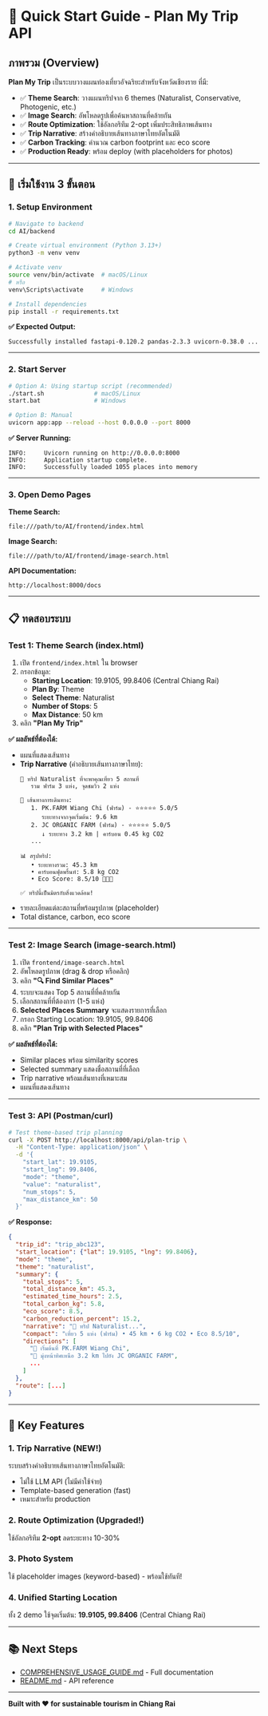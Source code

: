 # 🚀 Quick Start Guide - Plan My Trip API

## ภาพรวม (Overview)

**Plan My Trip** เป็นระบบวางแผนท่องเที่ยวอัจฉริยะสำหรับจังหวัดเชียงราย ที่มี:
- ✅ **Theme Search**: วางแผนทริปจาก 6 themes (Naturalist, Conservative, Photogenic, etc.)
- ✅ **Image Search**: อัพโหลดรูปเพื่อค้นหาสถานที่คล้ายกัน
- ✅ **Route Optimization**: ใช้อัลกอริทึม 2-opt เพิ่มประสิทธิภาพเส้นทาง
- ✅ **Trip Narrative**: สร้างคำอธิบายเส้นทางภาษาไทยอัตโนมัติ
- ✅ **Carbon Tracking**: คำนวณ carbon footprint และ eco score
- ✅ **Production Ready**: พร้อม deploy (with placeholders for photos)

---

## 🏃 เริ่มใช้งาน 3 ขั้นตอน

### 1. Setup Environment

```bash
# Navigate to backend
cd AI/backend

# Create virtual environment (Python 3.13+)
python3 -m venv venv

# Activate venv
source venv/bin/activate  # macOS/Linux
# หรือ
venv\Scripts\activate     # Windows

# Install dependencies
pip install -r requirements.txt
```

**✅ Expected Output:**
```
Successfully installed fastapi-0.120.2 pandas-2.3.3 uvicorn-0.38.0 ...
```

---

### 2. Start Server

```bash
# Option A: Using startup script (recommended)
./start.sh              # macOS/Linux
start.bat               # Windows

# Option B: Manual
uvicorn app:app --reload --host 0.0.0.0 --port 8000
```

**✅ Server Running:**
```
INFO:     Uvicorn running on http://0.0.0.0:8000
INFO:     Application startup complete.
INFO:     Successfully loaded 1055 places into memory
```

---

### 3. Open Demo Pages

**Theme Search:**
```
file:///path/to/AI/frontend/index.html
```

**Image Search:**
```
file:///path/to/AI/frontend/image-search.html
```

**API Documentation:**
```
http://localhost:8000/docs
```

---

## 📋 ทดสอบระบบ

### Test 1: Theme Search (index.html)

1. เปิด `frontend/index.html` ใน browser
2. กรอกข้อมูล:
   - **Starting Location**: 19.9105, 99.8406 (Central Chiang Rai)
   - **Plan By**: Theme
   - **Select Theme**: Naturalist
   - **Number of Stops**: 5
   - **Max Distance**: 50 km
3. คลิก **"Plan My Trip"**

**✅ ผลลัพธ์ที่ต้องได้:**
- แผนที่แสดงเส้นทาง
- **Trip Narrative** (คำอธิบายเส้นทางภาษาไทย):
  ```
  🌟 ทริป Naturalist ที่จะพาคุณเที่ยว 5 สถานที่
     รวม ฟาร์ม 3 แห่ง, จุดชมวิว 2 แห่ง

  📍 เส้นทางการเดินทาง:
     1. PK.FARM Wiang Chi (ฟาร์ม) - ⭐⭐⭐⭐⭐ 5.0/5
        ระยะทางจากจุดเริ่มต้น: 9.6 km
     2. JC ORGANIC FARM (ฟาร์ม) - ⭐⭐⭐⭐⭐ 5.0/5
        ↓ ระยะทาง 3.2 km | คาร์บอน 0.45 kg CO2
     ...

  📊 สรุปทริป:
     • ระยะทางรวม: 45.3 km
     • คาร์บอนฟุตพริ้นท์: 5.8 kg CO2
     • Eco Score: 8.5/10 🌟🌟🌟

  ✅ ทริปนี้เป็นมิตรกับสิ่งแวดล้อม!
  ```
- รายละเอียดแต่ละสถานที่พร้อมรูปภาพ (placeholder)
- Total distance, carbon, eco score

---

### Test 2: Image Search (image-search.html)

1. เปิด `frontend/image-search.html`
2. อัพโหลดรูปภาพ (drag & drop หรือคลิก)
3. คลิก **"🔍 Find Similar Places"**
4. ระบบจะแสดง Top 5 สถานที่ที่คล้ายกัน
5. เลือกสถานที่ที่ต้องการ (1-5 แห่ง)
6. **Selected Places Summary** จะแสดงรายการที่เลือก
7. กรอก Starting Location: 19.9105, 99.8406
8. คลิก **"Plan Trip with Selected Places"**

**✅ ผลลัพธ์ที่ต้องได้:**
- Similar places พร้อม similarity scores
- Selected summary แสดงชื่อสถานที่ที่เลือก
- Trip narrative พร้อมเส้นทางที่เหมาะสม
- แผนที่แสดงเส้นทาง

---

### Test 3: API (Postman/curl)

```bash
# Test theme-based trip planning
curl -X POST http://localhost:8000/api/plan-trip \
  -H "Content-Type: application/json" \
  -d '{
    "start_lat": 19.9105,
    "start_lng": 99.8406,
    "mode": "theme",
    "value": "naturalist",
    "num_stops": 5,
    "max_distance_km": 50
  }'
```

**✅ Response:**
```json
{
  "trip_id": "trip_abc123",
  "start_location": {"lat": 19.9105, "lng": 99.8406},
  "mode": "theme",
  "theme": "naturalist",
  "summary": {
    "total_stops": 5,
    "total_distance_km": 45.3,
    "estimated_time_hours": 2.5,
    "total_carbon_kg": 5.8,
    "eco_score": 8.5,
    "carbon_reduction_percent": 15.2,
    "narrative": "🌟 ทริป Naturalist...",
    "compact": "เที่ยว 5 แห่ง (ฟาร์ม) • 45 km • 6 kg CO2 • Eco 8.5/10",
    "directions": [
      "🚗 เริ่มต้นที่ PK.FARM Wiang Chi",
      "🚗 มุ่งหน้าทิศเหนือ 3.2 km ไปยัง JC ORGANIC FARM",
      ...
    ]
  },
  "route": [...]
}
```

---

## 🎯 Key Features

### 1. Trip Narrative (NEW!)

ระบบสร้างคำอธิบายเส้นทางภาษาไทยอัตโนมัติ:
- ไม่ใช้ LLM API (ไม่มีค่าใช้จ่าย)
- Template-based generation (fast)
- เหมาะสำหรับ production

### 2. Route Optimization (Upgraded!)

ใช้อัลกอริทึม **2-opt** ลดระยะทาง 10-30%

### 3. Photo System

ใช้ placeholder images (keyword-based) - พร้อมใช้ทันที!

### 4. Unified Starting Location

ทั้ง 2 demo ใช้จุดเริ่มต้น: **19.9105, 99.8406** (Central Chiang Rai)

---

## 📚 Next Steps

- [COMPREHENSIVE_USAGE_GUIDE.md](COMPREHENSIVE_USAGE_GUIDE.md) - Full documentation
- [README.md](README.md) - API reference

---

**Built with ❤️ for sustainable tourism in Chiang Rai**
